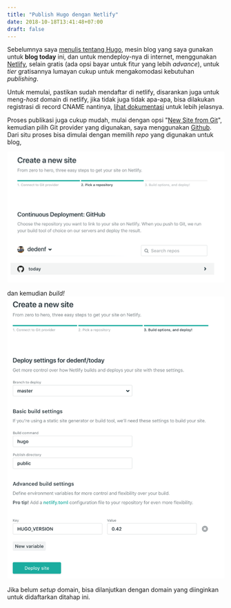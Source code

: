 ```yaml
---
title: "Publish Hugo dengan Netlify"
date: 2018-10-18T13:41:48+07:00
draft: false
---
```


Sebelumnya saya [menulis tentang Hugo](https://today.dedenf.com/posts/2018-10-17-setup-today-blog-dengan-hugo/), mesin blog yang saya gunakan untuk **blog today** ini, dan untuk mendeploy-nya di internet, menggunakan [Netlify](https://netlify.com), selain gratis (ada opsi bayar untuk fitur yang lebih *advance*), untuk *tier* gratisannya lumayan cukup untuk mengakomodasi kebutuhan *publishing*.

Untuk memulai, pastikan sudah mendaftar di netlify, disarankan juga untuk meng-*host* domain di netlify, jika tidak juga tidak apa-apa, bisa dilakukan registrasi di record CNAME nantinya, [lihat dokumentasi](https://www.netlify.com/docs/custom-domains/) untuk lebih jelasnya.

Proses publikasi juga cukup mudah, mulai dengan opsi "[New Site from Git](https://app.netlify.com/start)", kemudian pilih Git provider yang digunakan, saya menggunakan [Github](https://github.com/dedenf/today). Dari situ proses bisa dimulai dengan memilih *repo* yang digunakan untuk blog, 

![pilih repo](/images/choose-repo.png)

dan kemudian *build!*
![pilih repo](/images/build-site.png)

Jika belum *setup* domain, bisa dilanjutkan dengan domain yang diinginkan untuk didaftarkan ditahap ini.